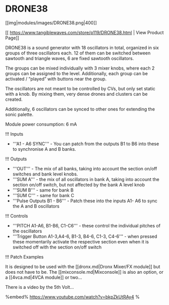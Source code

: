 # DRONE38

[[img|modules/images/DRONE38.png|400]]

[[ https://www.tangiblewaves.com/store/p119/DRONE38.html | View Product Page]]

DRONE38 is a sound generator with 18 oscillators in total, organized in six groups of three oscillators each. 12 of them can be switched between sawtooth and triangle waves, 6 are fixed sawtooth oscillators.

The groups can be mixed individually with 3 mixer knobs, where each 2 groups can be assigned to the level. Additionally, each group can be activated / “played” with buttons near the group.

The oscillators are not meant to be controlled by CVs, but only set static with a knob. By mixing them, very dense drones and clusters can be created.

Additionally, 6 oscillators can be synced to other ones for extending the sonic palette. 

Module power consumption: 6 mA

!!! Inputs
* '''A1 - A6 SYNC''' - You can patch from the outputs B1 to B6 into these to synchronise A and B banks.

!!! Outputs
* '''OUT''' - The mix of all banks, taking into account the section on/off switches and bank level knobs.
* '''SUM A''' - the mix of all oscillators in bank A, taking into account the section on/off switch, but not affected by the bank A level knob
* '''SUM B''' - same for bank B
* '''SUM C''' - same for bank C
* '''Pulse Outputs B1 - B6''' - Patch these into the inputs A1- A6 to sync the A and B oscillators

!!! Controls
* '''PITCH A1-A6, B1-B6, C1-C6''' - these control the individual pitches of the oscillators
* '''Trigger Button A1-3,A4-6, B1-3, B4-6, C1-3, C4-6''' - when pressed these momentarily activate the respective section even when it is switched off with the section on/off switch


!!! Patch Examples

It is designed to be used with the [[dronx.md|Dronx Mixer/FX module]] but does not have to be. The [[mixconsole.md|Mixconsole]] is also an option,  or a [[4vca.md|4VCA module]] or two...

There is a video by the 5th Volt...

%embed% https://www.youtube.com/watch?v=bkpZkUtRAy4 %

